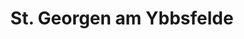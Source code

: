 ---
title: St. Georgen am Ybbsfelde
url: /st-georgen-am-ybbsfelde/
latitude: 48.119
longitude: 14.961
---